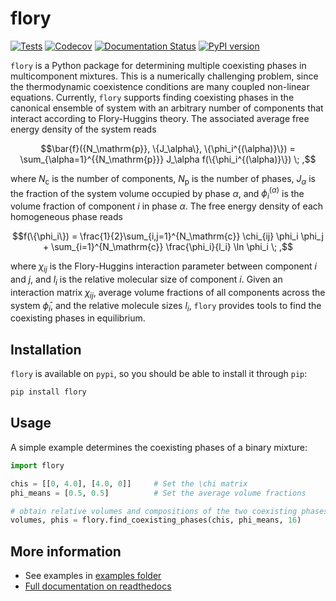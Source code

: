 # flory

[![Tests](https://github.com/qiangyicheng/flory/actions/workflows/python-package.yml/badge.svg)](https://github.com/qiangyicheng/flory/actions/workflows/python-package.yml)
[![Codecov](https://codecov.io/github/qiangyicheng/flory/graph/badge.svg?token=YF3K9ST8XQ)](https://codecov.io/github/qiangyicheng/flory)
[![Documentation Status](https://readthedocs.org/projects/flory/badge/?version=latest)](https://flory.readthedocs.io/en/latest/?badge=latest)
[![PyPI version](https://badge.fury.io/py/flory.svg)](https://badge.fury.io/py/flory)

`flory` is a Python package for determining multiple coexisting phases in multicomponent mixtures.
This is a numerically challenging problem, since the thermodynamic coexistence conditions are many coupled non-linear equations.
Currently, `flory` supports finding coexisting phases in the canonical ensemble of system with an arbitrary number of components that interact according to Flory-Huggins theory.
The associated average free energy density of the system reads

$$\bar{f}({N_\mathrm{p}}, \{J_\alpha\}, \{\phi_i^{(\alpha)}\}) = \sum_{\alpha=1}^{{N_\mathrm{p}}} J_\alpha f(\{\phi_i^{(\alpha)}\}) \; ,$$

where $N_\mathrm{c}$ is the number of components, $N_\mathrm{p}$ is the number of phases, $J_\alpha$ is the fraction of the system volume occupied by phase $\alpha$, and $\phi_i^{(\alpha)}$ is the volume fraction of component $i$ in phase $\alpha$.
The free energy density of each homogeneous phase reads

$$f(\{\phi_i\}) = \frac{1}{2}\sum_{i,j=1}^{N_\mathrm{c}} \chi_{ij} \phi_i \phi_j + \sum_{i=1}^{N_\mathrm{c}} \frac{\phi_i}{l_i} \ln \phi_i \; ,$$

where $\chi_{ij}$ is the Flory-Huggins interaction parameter between component $i$ and $j$, and $l_i$ is the relative molecular size of component $i$.
Given an interaction matrix $\chi_{ij}$, average volume fractions of all components across the system $\bar{\phi}_i$, and the relative molecule sizes $l_i$, `flory` provides tools to find the coexisting phases in equilibrium.

Installation
------------
`flory` is available on `pypi`, so you should be able to install it through `pip`:

```bash
pip install flory
```

Usage
-----
A simple example determines the coexisting phases of a binary mixture:

```python
import flory

chis = [[0, 4.0], [4.0, 0]]     # Set the \chi matrix
phi_means = [0.5, 0.5]          # Set the average volume fractions

# obtain relative volumes and compositions of the two coexisting phases
volumes, phis = flory.find_coexisting_phases(chis, phi_means, 16)
```

More information
----------------
* See examples in [examples folder](https://github.com/qiangyicheng/flory/tree/main/examples)
* [Full documentation on readthedocs](https://flory.readthedocs.io/)
